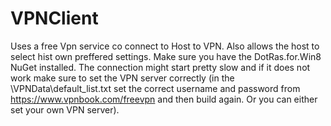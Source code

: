 # VPNClient
Uses a free Vpn service co connect to Host to VPN. Also allows the host to select hist own preffered settings.
Make sure you have the DotRas.for.Win8 NuGet installed.
The connection might start pretty slow and if it does not work make sure to set the VPN server correctly (in the \VPNData\default_list.txt set the correct username and password from https://www.vpnbook.com/freevpn and then build again. Or you can either set your own VPN server).
